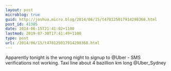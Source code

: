 ```yaml
---
layout: post
microblog: true
guid: http://joshua.micro.blog/2014/06/15/t478125017914298368.html
post_id: 41305
date: 2014-06-15T21:41:02+1100
lastmod: 2019-07-30T17:41:49+1100
type: post
url: /2014/06/15/t478125017914298368.html
---
```

Apparently tonight is the wrong night to signup to @Uber - SMS verifications not working. Taxi line about 4 bazillion km long @Uber_Sydney
